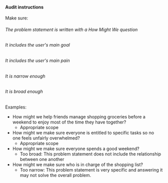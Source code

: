 #### Audit instructions

Make sure: 

###### The problem statement is written with a How Might We question
###### It includes the user's main goal
###### It includes the user's main pain
###### It is narrow enough
###### It is broad enough

Examples: 

- How might we help friends manage shopping groceries before a weekend to enjoy most of the time they have together?
    - Appropriate scope
- How might we make sure everyone is entitled to specific tasks so no one feels unfairly overwhelmed?
    - Appropriate scope
- How might we make sure everyone spends a good weekend?
    - Too broad: This problem statement does not include the relationship between one another
- How might we make sure who is in charge of the shopping list?
    - Too narrow: This problem statement is very specific and answering it may not solve the overall problem.
